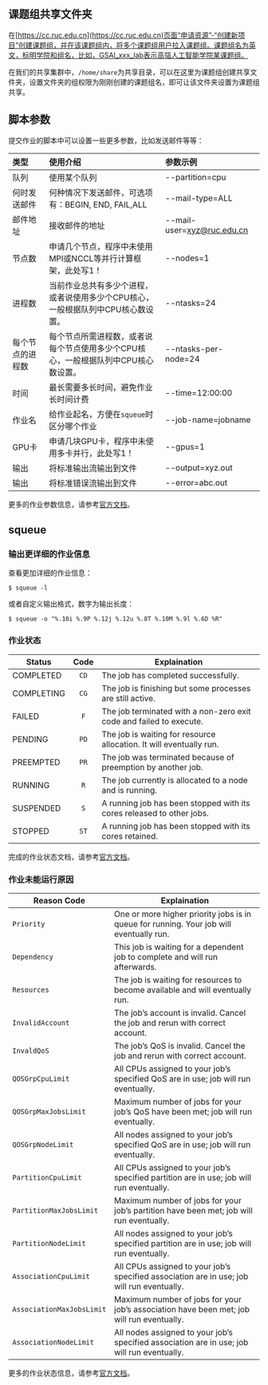## 课题组共享文件夹

在[https://cc.ruc.edu.cn](https://cc.ruc.edu.cn)页面“申请资源”-“创建新项目”创建课题组，并在该课题组内，将多个课题组用户拉入课题组。课题组名为英文，标明学院和组名，比如，GSAI_xxx_lab表示高瓴人工智能学院某课题组。

在我们的共享集群中，`/home/share`为共享目录，可以在这里为课题组创建共享文件夹，设置文件夹的组权限为刚刚创建的课题组名，即可让该文件夹设置为课题组共享。

## 脚本参数

提交作业的脚本中可以设置一些更多参数，比如发送邮件等等：

| 类型             | 使用介绍                                     | 参数示例               |
| :----------------- | :-------------------------------------------------- | :------------------------- |
| 队列        | 使用某个队列 | --partition=cpu |
| 何时发送邮件 | 何种情况下发送邮件，可选项有：BEGIN, END, FAIL,ALL | --mail-type=ALL |
| 邮件地址  | 接收邮件的地址      | --mail-user=xyz@ruc.edu.cn |
| 节点数 | 申请几个节点，程序中未使用MPI或NCCL等并行计算框架，此处写1！ | --nodes=1             |
| 进程数 | 当前作业总共有多少个进程，或者说使用多少个CPU核心，一般根据队列中CPU核心数设置。 | --ntasks=24 |
| 每个节点的进程数 | 每个节点所需进程数，或者说每个节点使用多少个CPU核心，一般根据队列中CPU核心数设置。 | --ntasks-per-node=24 |
| 时间   | 最长需要多长时间，避免作业长时间计费 | --time=12:00:00   |
| 作业名        | 给作业起名，方便在`squeue`时区分哪个作业 | --job-name=jobname         |
| GPU卡 | 申请几块GPU卡，程序中未使用多卡并行，此处写1！ | --gpus=1 |
| 输出 | 将标准输出流输出到文件 | --output=xyz.out |
| 输出 | 将标准错误流输出到文件 | --error=abc.out |

更多的作业参数信息，请参考[官方文档](https://slurm.schedmd.com/sbatch.html)。

## squeue

### 输出更详细的作业信息

查看更加详细的作业信息：

```
$ squeue -l
```

或者自定义输出格式，数字为输出长度：

```
$ squeue -o "%.10i %.9P %.12j %.12u %.8T %.10M %.9l %.6D %R"
```

### 作业状态

| Status     | Code | Explaination                                                 |
| ---------- | :--: | ------------------------------------------------------------ |
| COMPLETED  | `CD` | The job has completed successfully.                          |
| COMPLETING | `CG` | The job is finishing but some processes are still active.    |
| FAILED     | `F`  | The job terminated with a non-zero exit code and failed to execute. |
| PENDING    | `PD` | The job is waiting for resource allocation. It will eventually run. |
| PREEMPTED  | `PR` | The job was terminated because of preemption by another job. |
| RUNNING    | `R`  | The job currently is allocated to a node and is running.     |
| SUSPENDED  | `S`  | A running job has been stopped with its cores released to other jobs. |
| STOPPED    | `ST` | A running job has been stopped with its cores retained.      |

完成的作业状态文档，请参考[官方文档](https://slurm.schedmd.com/squeue.html#lbAG)。

### 作业未能运行原因

| Reason Code               | Explaination                                                 |
| ------------------------- | ------------------------------------------------------------ |
| `Priority`                | One or more higher priority jobs is in queue for running. Your job will eventually run. |
| `Dependency`              | This job is waiting for a dependent job to complete and will run afterwards. |
| `Resources`               | The job is waiting for resources to become available and will eventually run. |
| `InvalidAccount`          | The job’s account is invalid. Cancel the job and rerun with correct account. |
| `InvaldQoS`               | The job’s QoS is invalid. Cancel the job and rerun with correct account. |
| `QOSGrpCpuLimit`          | All CPUs assigned to your job’s specified QoS are in use; job will run eventually. |
| `QOSGrpMaxJobsLimit`      | Maximum number of jobs for your job’s QoS have been met; job will run eventually. |
| `QOSGrpNodeLimit`         | All nodes assigned to your job’s specified QoS are in use; job will run eventually. |
| `PartitionCpuLimit`       | All CPUs assigned to your job’s specified partition are in use; job will run eventually. |
| `PartitionMaxJobsLimit`   | Maximum number of jobs for your job’s partition have been met; job will run eventually. |
| `PartitionNodeLimit`      | All nodes assigned to your job’s specified partition are in use; job will run eventually. |
| `AssociationCpuLimit`     | All CPUs assigned to your job’s specified association are in use; job will run eventually. |
| `AssociationMaxJobsLimit` | Maximum number of jobs for your job’s association have been met; job will run eventually. |
| `AssociationNodeLimit`    | All nodes assigned to your job’s specified association are in use; job will run eventually. |

更多的作业状态信息，请参考[官方文档](https://slurm.schedmd.com/squeue.html#lbAF)。

